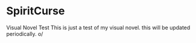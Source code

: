 # SpiritCurse
Visual Novel Test
This is just a test of my visual novel. this will be updated periodically. 
o/
